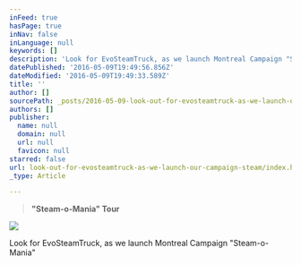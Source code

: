 ```yaml
---
inFeed: true
hasPage: true
inNav: false
inLanguage: null
keywords: []
description: 'Look for EvoSteamTruck, as we launch Montreal Campaign "Steam-o-Mania"'
datePublished: '2016-05-09T19:49:56.856Z'
dateModified: '2016-05-09T19:49:33.589Z'
title: ''
author: []
sourcePath: _posts/2016-05-09-look-out-for-evosteamtruck-as-we-launch-our-campaign-steam.md
authors: []
publisher:
  name: null
  domain: null
  url: null
  favicon: null
starred: false
url: look-out-for-evosteamtruck-as-we-launch-our-campaign-steam/index.html
_type: Article

---
```

> **"Steam-o-Mania" Tour**

![](https://the-grid-user-content.s3-us-west-2.amazonaws.com/bb52bc26-8a96-4c08-a56a-054cc6d82b9b.jpg)

Look for EvoSteamTruck, as we launch Montreal Campaign "Steam-o-Mania"